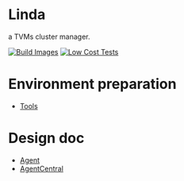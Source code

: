 # Linda

a TVMs cluster manager.


[![Build Images](https://github.com/lukaproject/Linda/actions/workflows/build-images.yml/badge.svg)](https://github.com/lukaproject/Linda/actions/workflows/build-images.yml)
[![Low Cost Tests](https://github.com/lukaproject/Linda/actions/workflows/low-cost-tests.yml/badge.svg)](https://github.com/lukaproject/Linda/actions/workflows/low-cost-tests.yml)

# Environment preparation

- [Tools](tools/tools.md)

# Design doc

- [Agent](agent/doc/overview.md)
- [AgentCentral](services/agentcentral/doc/overview.md)